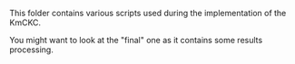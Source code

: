 This folder contains various scripts used during the implementation of the KmCKC.

You might want to look at the "final" one as it contains some results processing.